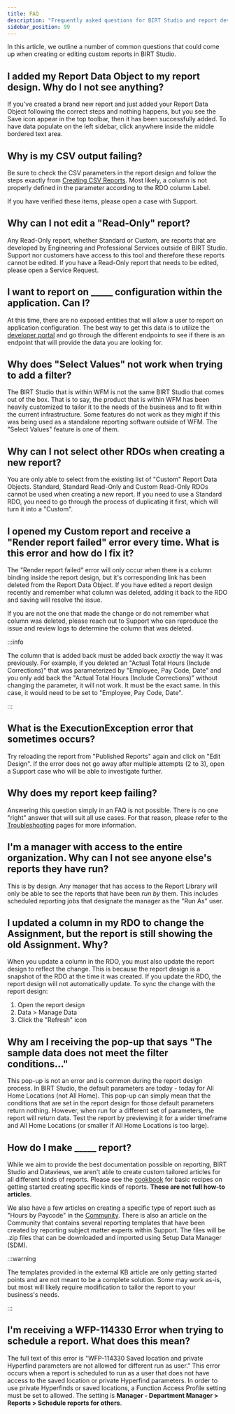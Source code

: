```yaml
---
title: FAQ
description: "Frequently asked questions for BIRT Studio and report development"
sidebar_position: 99
---
```


In this article, we outline a number of common questions that could come up when creating or editing custom reports in BIRT Studio.

## I added my Report Data Object to my report design. Why do I not see anything?

If you've created a brand new report and just added your Report Data Object following the correct steps and nothing happens, but you see the Save icon appear in the top toolbar, then it has been successfully added. To have data populate on the left sidebar, click anywhere inside the middle bordered text area.

## Why is my CSV output failing?

Be sure to check the CSV parameters in the report design and follow the steps exactly from [Creating CSV Reports](/docs/birt-studio/advanced/creating-csv-reports). Most likely, a column is not properly defined in the parameter according to the RDO column Label.

If you have verified these items, please open a case with Support.

## Why can I not edit a "Read-Only" report?

Any Read-Only report, whether Standard or Custom, are reports that are developed by Engineering and Professional Services outside of BIRT Studio. Support nor customers have access to this tool and therefore these reports cannot be edited. If you have a Read-Only report that needs to be edited, please open a Service Request.

## I want to report on _____ configuration within the application. Can I?

At this time, there are no exposed entities that will allow a user to report on application configuration. The best way to get this data is to utilize the [developer portal](https://developer.ukg.com) and go through the different endpoints to see if there is an endpoint that will provide the data you are looking for.

## Why does "Select Values" not work when trying to add a filter?

The BIRT Studio that is within WFM is not the same BIRT Studio that comes out of the box. That is to say, the product that is within WFM has been heavily customized to tailor it to the needs of the business and to fit within the current infrastructure. Some features do not work as they might if this was being used as a standalone reporting software outside of WFM. The "Select Values" feature is one of them.

## Why can I not select other RDOs when creating a new report?

You are only able to select from the existing list of "Custom" Report Data Objects. Standard, Standard Read-Only and Custom Read-Only RDOs cannot be used when creating a new report. If you need to use a Standard RDO, you need to go through the process of duplicating it first, which will turn it into a "Custom".

## I opened my Custom report and receive a "Render report failed" error every time. What is this error and how do I fix it?

The "Render report failed" error will only occur when there is a column binding inside the report design, but it's corresponding link has been deleted from the Report Data Object. If you have edited a report design recently and remember what column was deleted, adding it back to the RDO and saving will resolve the issue.

If you are not the one that made the change or do not remember what column was deleted, please reach out to Support who can reproduce the issue and review logs to determine the column that was deleted.

:::info

The column that is added back must be added back *exactly* the way it was previously. For example, if you deleted an "Actual Total Hours (Include Corrections)" that was parameterized by "Employee, Pay Code, Date" and you only add back the "Actual Total Hours (Include Corrections)" without changing the parameter, it will not work. It must be the exact same. In this case, it would need to be set to "Employee, Pay Code, Date".

:::

## What is the ExecutionException error that sometimes occurs?

Try reloading the report from "Published Reports" again and click on "Edit Design". If the error does not go away after multiple attempts (2 to 3), open a Support case who will be able to investigate further.

## Why does my report keep failing?

Answering this question simply in an FAQ is not possible. There is no one "right" answer that will suit all use cases. For that reason, please refer to the [Troubleshooting](/docs/birt-studio/troubleshooting) pages for more information.

## I'm a manager with access to the entire organization. Why can I not see anyone else's reports they have run?

This is by design. Any manager that has access to the Report Library will only be able to see the reports that have been *run by* them. This includes scheduled reporting jobs that designate the manager as the "Run As" user.

## I updated a column in my RDO to change the Assignment, but the report is still showing the old Assignment. Why?

When you update a column in the RDO, you must also update the report design to reflect the change. This is because the report design is a snapshot of the RDO at the time it was created. If you update the RDO, the report design will not automatically update. To sync the change with the report design:

1. Open the report design
2. Data > Manage Data
3. Click the "Refresh" icon

## Why am I receiving the pop-up that says "The sample data does not meet the filter conditions..."

This pop-up is not an error and is common during the report design process. In BIRT Studio, the default parameters are today - today for All Home Locations (not All Home). This pop-up can simply mean that the conditions that are set in the report design for those default parameters return nothing. However, when run for a different set of parameters, the report will return data. Test the report by previewing it for a wider timeframe and All Home Locations (or smaller if All Home Locations is too large).

## How do I make _____ report?

While we aim to provide the best documentation possible on reporting, BIRT Studio and Dataviews, we aren't able to create custom tailored articles for all different kinds of reports. Please see the [cookbook](/docs/birt-studio/report-cookbook) for basic recipes on getting started creating specific kinds of reports. **These are not full how-to articles**.

We also have a few articles on creating a specific type of report such as "Hours by Paycode" in the [Community](https://community.ukg.com). There is also an article on the Community that contains several reporting templates that have been created by reporting subject matter experts within Support. The files will be .zip files that can be downloaded and imported using Setup Data Manager (SDM).

:::warning

The templates provided in the external KB article are only getting started points and are not meant to be a complete solution. Some may work as-is, but most will likely require modification to tailor the report to your business's needs.

:::

## I'm receiving a WFP-114330 Error when trying to schedule a report. What does this mean?

The full text of this error is "WFP-114330 Saved location and private Hyperfind parameters are not allowed for different run as user." This error occurs when a report is scheduled to run as a user that does not have access to the saved location or private Hyperfind parameters. In order to use private Hyperfinds or saved locations, a Function Access Profile setting must be set to allowed. The setting is **Manager - Department Manager > Reports > Schedule reports for others**.